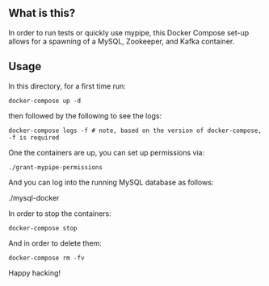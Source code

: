 ## What is this?
In order to run tests or quickly use mypipe, this Docker Compose set-up allows for a spawning of a MySQL, Zookeeper, and Kafka container.

## Usage
In this directory, for a first time run:

    docker-compose up -d

then followed by the following to see the logs:

    docker-compose logs -f # note, based on the version of docker-compose, -f is required

One the containers are up, you can set up permissions via:

    ./grant-mypipe-permissions

And you can log into the running MySQL database as follows:

./mysql-docker

In order to stop the containers:

    docker-compose stop

And in order to delete them:

    docker-compose rm -fv

Happy hacking!

